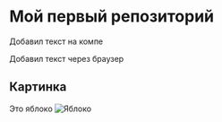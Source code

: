 # Мой первый репозиторий

Добавил текст на компе

Добавил текст через браузер

## Картинка
Это яблоко
![Яблоко](simvol-jabloka-2)